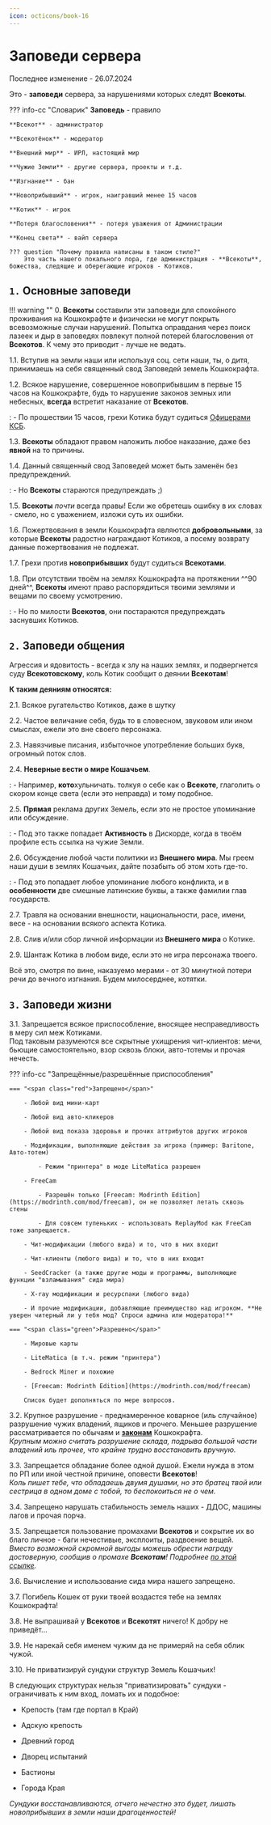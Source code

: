 ```yaml
---
icon: octicons/book-16
---
```


# Заповеди сервера

Последнее изменение - 26.07.2024

Это - **заповеди** сервера, за нарушениями которых следят **Всекоты**.

??? info-cc "Словарик"
    **Заповедь** - правило

    **Всекот** - администратор

    **Всекотёнок** - модератор

    **Внешний мир** - ИРЛ, настоящий мир

    **Чужие Земли** - другие сервера, проекты и т.д.

    **Изгнание** - бан

    **Новоприбывший** - игрок, наигравший менее 15 часов

    **Котик** - игрок

    **Потеря благословения** - потеря уважения от Администрации

    **Конец света** - вайп сервера

    ??? question "Почему правила написаны в таком стиле?"
        Это часть нашего локального лора, где администрация - **Всекоты**, божества, следящие и оберегающие игроков - Котиков.


## `1.` Основные заповеди

!!! warning ""
    0\. **Всекоты** составили эти заповеди для спокойного проживания на Кошкокрафте и физически не могут покрыть всевозможные случаи нарушений. Попытка оправдания через поиск лазеек и дыр в заповедях повлекут полной потерей благословения от **Всекотов**. К чему это приводит - лучше не ведать.

1.1. Вступив на земли наши или используя соц. сети наши, ты, о дитя, принимаешь на себя священный свод Заповедей земель Кошкокрафта.

1.2. Всякое нарушение, совершенное новоприбывшим в первые 15 часов на Кошкокрафте, будь то нарушение законов земных или небесных, **всегда** встретит наказание от **Всекотов**.  

:   - По прошествии 15 часов, грехи Котика будут судиться [Офицерами КСБ](../../gameplay/roleplay/goverment.md).

1.3. **Всекоты** обладают правом наложить любое наказание, даже без **явной** на то причины.

1.4. Данный священный свод Заповедей может быть заменён без предупреждений.

:   - Но **Всекоты** стараются предупреждать ;)

1.5. **Всекоты** *почти* всегда правы! Если же обретешь ошибку в их словах - смело, но с уважением, изложи суть их ошибки.

1.6. Пожертвования в земли Кошкокрафта являются **добровольными**, за которые **Всекоты** радостно награждают Котиков, а посему возврату данные пожертвования не  подлежат.

1.7. Грехи против **новоприбывших** будут судиться **Всекотами**.

1.8. При отсутствии твоём на землях Кошкокрафта на протяжении ^^90 дней^^, **Всекоты** имеют право распорядиться твоими землями и вещами по своему усмотрению.

:   - Но по милости **Всекотов**, они постараются предупреждать заснувших Котиков.

## `2.` Заповеди общения

Агрессия и ядовитость - всегда к злу на наших землях, и подвергнется суду **Всекотовскому**, коль Котик сообщит о деянии **Всекотам**!

**К таким деяниям относятся:**

2.1. Всякое ругательство Котиков, даже в шутку

2.2. Частое величание себя, будь то в словесном, звуковом или ином смыслах, ежели это вне своего персонажа.

2.3. Навязчивые писания, избыточное употребление больших букв, огромный поток слов.

2.4. **Неверные вести о мире Кошачьем**.

:   - Например, **кото**хульничать. толкуя о себе как о **Всекоте**, глаголить о скором конце света (если это неправда) и тому подобное.

2.5. **Прямая** реклама других Земель, если это не простое упоминание или обсуждение.

:   - Под это также попадает **Активность** в Дискорде, когда в твоём профиле есть ссылка на чужие Земли.

2.6. Обсуждение любой части политики из **Внешнего мира**. Мы греем наши души в землях Кошачьих, дайте позабыть об этом хоть где-то.

:   - Под это попадает любое упоминание любого конфликта, и в **особенности** две смешные латинские буквы, а также фамилии глав государств.

2.7. Травля на основании внешности, национальности, расе, имени, весе - на основании всякого аспекта Котика.

2.8. Слив и/или сбор личной информации из **Внешнего мира** о Котике.

2.9. Шантаж Котика в любом виде, если это не игра персонажа твоего.

Всё это, смотря по вине, наказуемо мерами - от 30 минутной потери речи до вечного изгнания. Будем милосерднее, котятки.

## `3.` Заповеди жизни

3.1. Запрещается всякое приспособление, вносящее несправедливость в меру сил меж Котиками.  
Под таковым разумеются все скрытные ухищрения чит-клиентов: мечи, бьющие самостоятельно, взор сквозь блоки, авто-тотемы и прочая нечесть.

??? info-cc "Запрещённые/разрешённые приспособления"

    === "<span class="red">Запрещено</span>"

        - Любой вид мини-карт

        - Любой вид авто-кликеров

        - Любой вид показа здоровья и прочих аттрибутов других игроков

        - Модификации, выполняющие действия за игрока (пример: Baritone, Авто-тотем)

            - Режим "принтера" в моде LiteMatica разрешен
        
        - FreeCam 

            - Разрешён только [Freecam: Modrinth Edition](https://modrinth.com/mod/freecam), он не позволяет летать сквозь стены
        
            - Для совсем тупеньких - использовать ReplayMod как FreeCam тоже запрещается.

        - Чит-модификации (любого вида) и то, что в них входит

        - Чит-клиенты (любого вида) и то, что в них входит
        
        - SeedCracker (а также другие моды и программы, выполняющие функции "взламывания" сида мира)
        
        - X-ray модификации и ресурспаки (любого вида) 

        - И прочие модификации, добавляющие преимущество над игроком. **Не уверен читерный ли у тебя мод? Спроси админа или модератора!**

    === "<span class="green">Разрешено</span>"

        - Мировые карты

        - LiteMatica (в т.ч. режим "принтера")

        - Bedrock Miner и похожие

        - [Freecam: Modrinth Edition](https://modrinth.com/mod/freecam)

        Список будет дополняться по мере вопросов.

3.2. Крупное разрушение - преднамеренное коварное (иль случайное) разрушение чужих владений, ящиков и прочего. Меньшее разрушение рассматривается по обычаям и [**законам**](laws.md) Кошкокрафта.  
<span class="gray">*Крупным можно считать разрушение склада, подрыва большой части владений иль прочее, что крайне трудно восстановить вручную.*</span>

3.3. Запрещается обладание более одной душой. Ежели нужда в этом по РП или иной честной причине, оповести **Всекотов**!  
<span class="gray">*Коль пишет тебе, что обладаешь двумя душами, но это братец твой или сестрица в одном доме с тобой, то беспокоиться не о чем.*</span>

3.4. Запрещено нарушать стабильность земель наших - ДДОС, машины лагов и прочая порча.

3.5. Запрещается пользование промахами **Всекотов** и сокрытие их во благо личное - баги нечестивые, эксплоиты, раздвоение вещей.  
<span class="gray">*Вместо возможной скромной выгоды можешь обрести награду достоверную, сообщив о промахе **Всекотам**! Подробнее [по этой ссылке](../../gameplay/rewards/list.md).*</span>

3.6. Вычисление и использование сида мира нашего запрещено.

3.7. Погибель Кошек от руки твоей воздастся тебе на землях Кошкокрафта!

3.8. Не выпрашивай у **Всекотов** и **Всекотят** ничего! К добру не приведёт...

3.9. Не нарекай себя именем чужим да не примеряй на себя облик чужой.

3.10. Не приватизируй сундуки структур Земель Кошачьих!

В следующих структурах нельзя "приватизировать" сундуки - ограничивать к ним вход, ломать их и подобное:

- Крепость (там где портал в Край)

- Адскую крепость

- Древний город

- Дворец испытаний

- Бастионы

- Города Края

<span class="gray">*Сундуки восстанавливаются, отчего нечестно это будет, лишать новоприбывших в земли наши драгоценностей!*</span>